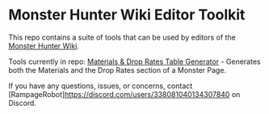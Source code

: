 # Monster Hunter Wiki Editor Toolkit

This repo contains a suite of tools that can be used by editors of the [Monster Hunter Wiki](https://monsterhunterwiki.org/wiki/Main_Page).

Tools currently in repo:
[Materials & Drop Rates Table Generator](tools/MaterialsAndDropTableGenerator.html) - Generates both the Materials and the Drop Rates section of a Monster Page.

If you have any questions, issues, or concerns, contact [RampageRobot]https://discord.com/users/338081040134307840 on Discord.